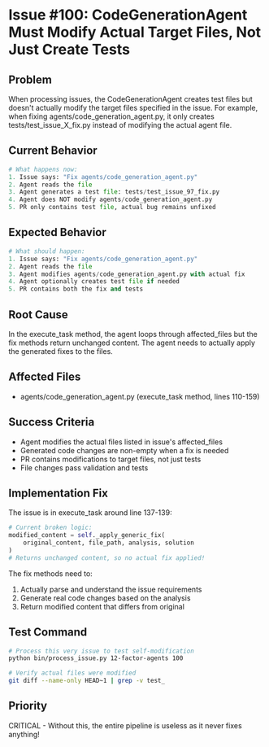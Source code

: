 # Issue #100: CodeGenerationAgent Must Modify Actual Target Files, Not Just Create Tests

## Problem
When processing issues, the CodeGenerationAgent creates test files but doesn't actually modify the target files specified in the issue. For example, when fixing agents/code_generation_agent.py, it only creates tests/test_issue_X_fix.py instead of modifying the actual agent file.

## Current Behavior
```python
# What happens now:
1. Issue says: "Fix agents/code_generation_agent.py"
2. Agent reads the file
3. Agent generates a test file: tests/test_issue_97_fix.py
4. Agent does NOT modify agents/code_generation_agent.py
5. PR only contains test file, actual bug remains unfixed
```

## Expected Behavior
```python
# What should happen:
1. Issue says: "Fix agents/code_generation_agent.py"  
2. Agent reads the file
3. Agent modifies agents/code_generation_agent.py with actual fix
4. Agent optionally creates test file if needed
5. PR contains both the fix and tests
```

## Root Cause
In the execute_task method, the agent loops through affected_files but the fix methods return unchanged content. The agent needs to actually apply the generated fixes to the files.

## Affected Files
- agents/code_generation_agent.py (execute_task method, lines 110-159)

## Success Criteria
- Agent modifies the actual files listed in issue's affected_files
- Generated code changes are non-empty when a fix is needed
- PR contains modifications to target files, not just tests
- File changes pass validation and tests

## Implementation Fix
The issue is in execute_task around line 137-139:
```python
# Current broken logic:
modified_content = self._apply_generic_fix(
    original_content, file_path, analysis, solution
)
# Returns unchanged content, so no actual fix applied!
```

The fix methods need to:
1. Actually parse and understand the issue requirements
2. Generate real code changes based on the analysis
3. Return modified content that differs from original

## Test Command
```bash
# Process this very issue to test self-modification
python bin/process_issue.py 12-factor-agents 100

# Verify actual files were modified
git diff --name-only HEAD~1 | grep -v test_
```

## Priority
CRITICAL - Without this, the entire pipeline is useless as it never fixes anything!